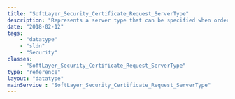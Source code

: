 ```yaml
---
title: "SoftLayer_Security_Certificate_Request_ServerType"
description: "Represents a server type that can be specified when ordering an SSL certificate. "
date: "2018-02-12"
tags:
    - "datatype"
    - "sldn"
    - "Security"
classes:
    - "SoftLayer_Security_Certificate_Request_ServerType"
type: "reference"
layout: "datatype"
mainService : "SoftLayer_Security_Certificate_Request_ServerType"
---
```

